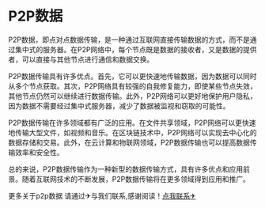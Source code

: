 # P2P数据

P2P数据，即点对点数据传输，是一种通过互联网直接传输数据的方式，而不是通过集中式的服务器。在P2P网络中，每个节点既是数据的接收者，又是数据的提供者，可以直接与其他节点进行通信和数据交换。

P2P数据传输具有许多优点。首先，它可以更快速地传输数据，因为数据可以同时从多个节点获取。其次，P2P网络具有较强的自我修复能力，即使某些节点失效，其他节点仍然可以继续进行数据传输。此外，P2P网络可以更好地保护用户隐私，因为数据不需要经过集中式服务器，减少了数据被监视和窃取的可能性。

P2P数据传输在许多领域都有广泛的应用。在文件共享领域，P2P网络可以更快速地传输大型文件，如视频和音乐。在区块链技术中，P2P网络可以实现去中心化的数据存储和交易。此外，在云计算和物联网领域，P2P数据传输也可以提高数据传输效率和安全性。

总的来说，P2P数据传输作为一种新型的数据传输方式，具有许多优点和应用前景。随着互联网技术的不断发展，P2P数据传输将在更多领域得到应用和推广。

更多关于p2p数据 请通过✈与我们联系,感谢阅读！[点我联系✈](https://box.G208.com)